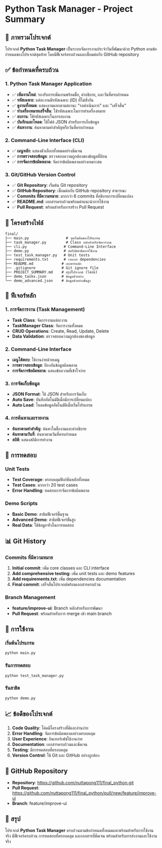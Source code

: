 # Python Task Manager - Project Summary

## 🎯 ภาพรวมโปรเจกต์

โปรเจกต์ **Python Task Manager** เป็นระบบจัดการงานประจำวันที่พัฒนาด้วย Python ตามข้อกำหนดของโปรเจกต์สุดท้าย โดยมีฟีเจอร์ครบถ้วนและเชื่อมต่อกับ GitHub repository

## ✅ ข้อกำหนดที่ครบถ้วน

### 1. Python Task Manager Application
- ✅ **เพิ่มงานใหม่**: รองรับการเพิ่มงานพร้อมชื่อ, คำอธิบาย, และวันที่ครบกำหนด
- ✅ **รหัสเฉพาะ**: แต่ละงานมีรหัสเฉพาะ (ID) ที่ไม่ซ้ำกัน
- ✅ **ดูงานทั้งหมด**: แสดงงานแยกตามสถานะ "รอดำเนินการ" และ "เสร็จสิ้น"
- ✅ **ทำเครื่องหมายเสร็จสิ้น**: ใช้รหัสเฉพาะในการทำเครื่องหมาย
- ✅ **ลบงาน**: ใช้รหัสเฉพาะในการลบงาน
- ✅ **บันทึกและโหลด**: ใช้ไฟล์ JSON สำหรับการเก็บข้อมูล
- ✅ **ค้นหางาน**: ค้นหาตามคำสำคัญหรือวันที่ครบกำหนด

### 2. Command-Line Interface (CLI)
- ✅ **เมนูหลัก**: แสดงตัวเลือกทั้งหมดอย่างชัดเจน
- ✅ **การตรวจสอบข้อมูล**: ตรวจสอบความถูกต้องของข้อมูลที่ป้อน
- ✅ **การจัดการข้อผิดพลาด**: จัดการข้อผิดพลาดอย่างเหมาะสม

### 3. Git/GitHub Version Control
- ✅ **Git Repository**: เริ่มต้น Git repository
- ✅ **GitHub Repository**: เชื่อมต่อกับ GitHub repository สาธารณะ
- ✅ **Commits ที่มีความหมาย**: มากกว่า 6 commits ที่อธิบายการเปลี่ยนแปลง
- ✅ **README.md**: เอกสารครบถ้วนพร้อมคำแนะนำการใช้งาน
- ✅ **Pull Request**: พร้อมสำหรับการสร้าง Pull Request

## 📁 โครงสร้างไฟล์

```
final/
├── main.py                 # จุดเริ่มต้นของโปรแกรม
├── task_manager.py         # Class หลักสำหรับจัดการงาน
├── cli.py                 # Command-Line Interface
├── demo.py                # สคริปต์สาธิตการใช้งาน
├── test_task_manager.py   # Unit tests
├── requirements.txt       # รายการ dependencies
├── README.md             # เอกสารหลัก
├── .gitignore            # Git ignore file
├── PROJECT_SUMMARY.md    # สรุปโปรเจกต์ (ไฟล์นี้)
├── demo_tasks.json       # ข้อมูลตัวอย่าง
└── demo_advanced.json    # ข้อมูลตัวอย่างขั้นสูง
```

## 🚀 ฟีเจอร์หลัก

### 1. การจัดการงาน (Task Management)
- **Task Class**: จัดการงานแต่ละงาน
- **TaskManager Class**: จัดการงานทั้งหมด
- **CRUD Operations**: Create, Read, Update, Delete
- **Data Validation**: ตรวจสอบความถูกต้องของข้อมูล

### 2. Command-Line Interface
- **เมนูโต้ตอบ**: ใช้งานง่ายด้วยเมนู
- **การตรวจสอบข้อมูล**: ป้องกันข้อมูลผิดพลาด
- **การจัดการข้อผิดพลาด**: แสดงข้อความที่เข้าใจง่าย

### 3. การจัดเก็บข้อมูล
- **JSON Format**: ใช้ JSON สำหรับการจัดเก็บ
- **Auto Save**: บันทึกอัตโนมัติเมื่อมีการเปลี่ยนแปลง
- **Auto Load**: โหลดข้อมูลอัตโนมัติเมื่อเริ่มโปรแกรม

### 4. การค้นหาและรายงาน
- **ค้นหาตามคำสำคัญ**: ค้นหาในชื่องานและคำอธิบาย
- **ค้นหาตามวันที่**: ค้นหาตามวันที่ครบกำหนด
- **สถิติ**: แสดงสถิติการทำงาน

## 🧪 การทดสอบ

### Unit Tests
- **Test Coverage**: ครอบคลุมฟังก์ชันหลักทั้งหมด
- **Test Cases**: มากกว่า 20 test cases
- **Error Handling**: ทดสอบการจัดการข้อผิดพลาด

### Demo Scripts
- **Basic Demo**: สาธิตฟีเจอร์พื้นฐาน
- **Advanced Demo**: สาธิตฟีเจอร์ขั้นสูง
- **Real Data**: ใช้ข้อมูลจริงในการทดสอบ

## 📊 Git History

### Commits ที่มีความหมาย
1. **Initial commit**: เพิ่ม core classes และ CLI interface
2. **Add comprehensive testing**: เพิ่ม unit tests และ demo features
3. **Add requirements.txt**: เพิ่ม dependencies documentation
4. **Final commit**: เสร็จสิ้นโปรเจกต์พร้อมเอกสารครบถ้วน

### Branch Management
- **feature/improve-ui**: Branch หลักสำหรับการพัฒนา
- **Pull Request**: พร้อมสำหรับการ merge เข้า main branch

## 🎯 การใช้งาน

### เริ่มต้นโปรแกรม
```bash
python main.py
```

### รันการทดสอบ
```bash
python test_task_manager.py
```

### รันสาธิต
```bash
python demo.py
```

## 📈 ข้อดีของโปรเจกต์

1. **Code Quality**: โค้ดมีโครงสร้างที่ดีและอ่านง่าย
2. **Error Handling**: จัดการข้อผิดพลาดอย่างครอบคลุม
3. **User Experience**: อินเทอร์เฟซใช้งานง่าย
4. **Documentation**: เอกสารครบถ้วนและชัดเจน
5. **Testing**: มีการทดสอบที่ครอบคลุม
6. **Version Control**: ใช้ Git และ GitHub อย่างถูกต้อง

## 🔗 GitHub Repository

- **Repository**: https://github.com/nuttapong111/final_python.git
- **Pull Request**: https://github.com/nuttapong111/final_python/pull/new/feature/improve-ui
- **Branch**: feature/improve-ui

## 🎉 สรุป

โปรเจกต์ **Python Task Manager** ครบถ้วนตามข้อกำหนดทั้งหมดและพร้อมสำหรับการใช้งานจริง มีฟีเจอร์ครบถ้วน การทดสอบที่ครอบคลุม และเอกสารที่ชัดเจน พร้อมสำหรับการส่งงานและใช้งานจริง

